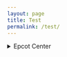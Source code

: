 ```yaml
---
layout: page
title: Test
permalink: /test/
---
```


<details>
  <summary class="filterButton">Epcot Center</summary>
  <div>
  <h3>Help</h3>
  <p>Epcot is a theme park at Walt Disney World Resort featuring exciting attractions, international pavilions, award-winning fireworks and seasonal special events.</p>
  </div>
</details>
